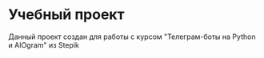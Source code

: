 # Учебный проект

Данный проект создан для работы с курсом "Телеграм-боты на Python и AIOgram" из Stepik
